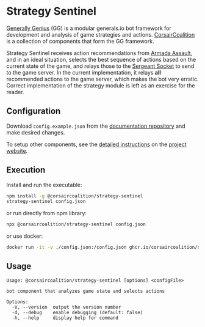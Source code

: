 # Strategy Sentinel

[Generally Genius](https://corsaircoalition.github.io/) (GG) is a modular generals.io bot framework for development and analysis of game strategies and actions. [CorsairCoalition](https://corsaircoalition.github.io/) is a collection of components that form the GG framework.


Strategy Sentinel receives action recommendations from [Armada Assault](https://github.com/CorsairCoalition/ArmadaAssault), and in an ideal situation, selects the best sequence of actions based on the current state of the game, and relays those to the [Sergeant Socket](https://github.com/CorsairCoalition/SergeantSocket) to send to the game server. In the current implementation, it relays **all** recommended actions to the game server, which makes the bot very erratic. Correct implementation of the strategy module is left as an exercise for the reader.

## Configuration

Download `config.example.json` from the [documentation repository](https://github.com/CorsairCoalition/docs) and make desired changes.

To setup other components, see the [detailed instructions](https://corsaircoalition.github.io/setup/) on the [project website](https://corsaircoalition.github.io/).

## Execution

Install and run the executable:

```sh
npm install -g @corsaircoalition/strategy-sentinel
strategy-sentinel config.json
```

or run directly from npm library:

```sh
npx @corsaircoalition/strategy-sentinel config.json
```

or use docker:

```sh
docker run -it -v ./config.json:/config.json ghcr.io/corsaircoalition/strategysentinel:latest
```

## Usage

```
Usage: @corsaircoalition/strategy-sentinel [options] <configFile>

bot component that analyzes game state and selects actions

Options:
  -V, --version  output the version number
  -d, --debug    enable debugging (default: false)
  -h, --help     display help for command
```
